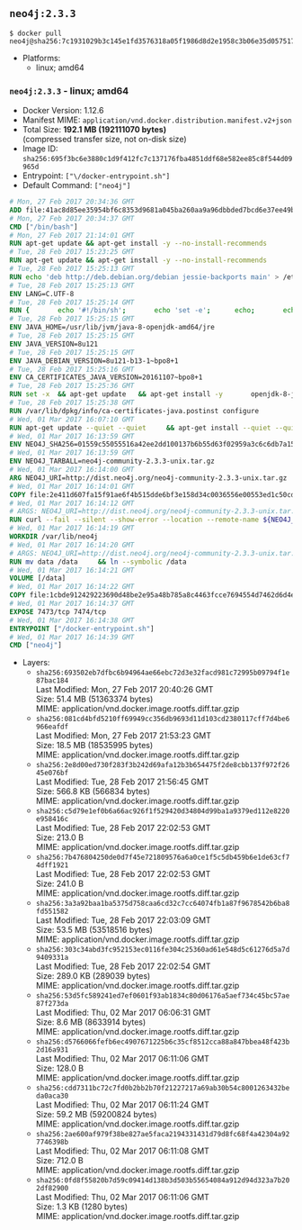 ## `neo4j:2.3.3`

```console
$ docker pull neo4j@sha256:7c1931029b3c145e1fd3576318a05f1986d8d2e1958c3b06e35d0575175cbbf8
```

-	Platforms:
	-	linux; amd64

### `neo4j:2.3.3` - linux; amd64

-	Docker Version: 1.12.6
-	Manifest MIME: `application/vnd.docker.distribution.manifest.v2+json`
-	Total Size: **192.1 MB (192111070 bytes)**  
	(compressed transfer size, not on-disk size)
-	Image ID: `sha256:695f3bc6e3880c1d9f412fc7c137176fba4851ddf68e582ee85c8f544d09965d`
-	Entrypoint: `["\/docker-entrypoint.sh"]`
-	Default Command: `["neo4j"]`

```dockerfile
# Mon, 27 Feb 2017 20:34:36 GMT
ADD file:41ac8d85ee35954bf6c8353d9681a045ba260aa9a96dbbded7bcd6e37ee49bea in / 
# Mon, 27 Feb 2017 20:34:37 GMT
CMD ["/bin/bash"]
# Mon, 27 Feb 2017 21:14:01 GMT
RUN apt-get update && apt-get install -y --no-install-recommends 		ca-certificates 		curl 		wget 	&& rm -rf /var/lib/apt/lists/*
# Tue, 28 Feb 2017 15:23:25 GMT
RUN apt-get update && apt-get install -y --no-install-recommends 		bzip2 		unzip 		xz-utils 	&& rm -rf /var/lib/apt/lists/*
# Tue, 28 Feb 2017 15:25:13 GMT
RUN echo 'deb http://deb.debian.org/debian jessie-backports main' > /etc/apt/sources.list.d/jessie-backports.list
# Tue, 28 Feb 2017 15:25:13 GMT
ENV LANG=C.UTF-8
# Tue, 28 Feb 2017 15:25:14 GMT
RUN { 		echo '#!/bin/sh'; 		echo 'set -e'; 		echo; 		echo 'dirname "$(dirname "$(readlink -f "$(which javac || which java)")")"'; 	} > /usr/local/bin/docker-java-home 	&& chmod +x /usr/local/bin/docker-java-home
# Tue, 28 Feb 2017 15:25:15 GMT
ENV JAVA_HOME=/usr/lib/jvm/java-8-openjdk-amd64/jre
# Tue, 28 Feb 2017 15:25:15 GMT
ENV JAVA_VERSION=8u121
# Tue, 28 Feb 2017 15:25:15 GMT
ENV JAVA_DEBIAN_VERSION=8u121-b13-1~bpo8+1
# Tue, 28 Feb 2017 15:25:16 GMT
ENV CA_CERTIFICATES_JAVA_VERSION=20161107~bpo8+1
# Tue, 28 Feb 2017 15:25:36 GMT
RUN set -x 	&& apt-get update 	&& apt-get install -y 		openjdk-8-jre-headless="$JAVA_DEBIAN_VERSION" 		ca-certificates-java="$CA_CERTIFICATES_JAVA_VERSION" 	&& rm -rf /var/lib/apt/lists/* 	&& [ "$JAVA_HOME" = "$(docker-java-home)" ]
# Tue, 28 Feb 2017 15:25:38 GMT
RUN /var/lib/dpkg/info/ca-certificates-java.postinst configure
# Wed, 01 Mar 2017 16:07:10 GMT
RUN apt-get update --quiet --quiet     && apt-get install --quiet --quiet --no-install-recommends lsof     && rm -rf /var/lib/apt/lists/*
# Wed, 01 Mar 2017 16:13:59 GMT
ENV NEO4J_SHA256=01559c55055516a42ee2dd100137b6b55d63f02959a3c6c6db7a152e045828d9
# Wed, 01 Mar 2017 16:13:59 GMT
ENV NEO4J_TARBALL=neo4j-community-2.3.3-unix.tar.gz
# Wed, 01 Mar 2017 16:14:00 GMT
ARG NEO4J_URI=http://dist.neo4j.org/neo4j-community-2.3.3-unix.tar.gz
# Wed, 01 Mar 2017 16:14:01 GMT
COPY file:2e411d607fa15f91ae6f4b515dde6bf3e158d34c0036556e00553ed1c50cd63d in /tmp/ 
# Wed, 01 Mar 2017 16:14:12 GMT
# ARGS: NEO4J_URI=http://dist.neo4j.org/neo4j-community-2.3.3-unix.tar.gz
RUN curl --fail --silent --show-error --location --remote-name ${NEO4J_URI}     && echo "${NEO4J_SHA256} ${NEO4J_TARBALL}" | sha256sum --check --quiet -     && tar --extract --file ${NEO4J_TARBALL} --directory /var/lib     && mv /var/lib/neo4j-* /var/lib/neo4j     && rm ${NEO4J_TARBALL}
# Wed, 01 Mar 2017 16:14:19 GMT
WORKDIR /var/lib/neo4j
# Wed, 01 Mar 2017 16:14:20 GMT
# ARGS: NEO4J_URI=http://dist.neo4j.org/neo4j-community-2.3.3-unix.tar.gz
RUN mv data /data     && ln --symbolic /data
# Wed, 01 Mar 2017 16:14:21 GMT
VOLUME [/data]
# Wed, 01 Mar 2017 16:14:22 GMT
COPY file:1cbde912429223690d48be2e95a48b785a8c4463fcce7694554d7462d6d4eaae in /docker-entrypoint.sh 
# Wed, 01 Mar 2017 16:14:37 GMT
EXPOSE 7473/tcp 7474/tcp
# Wed, 01 Mar 2017 16:14:38 GMT
ENTRYPOINT ["/docker-entrypoint.sh"]
# Wed, 01 Mar 2017 16:14:39 GMT
CMD ["neo4j"]
```

-	Layers:
	-	`sha256:693502eb7dfbc6b94964ae66ebc72d3e32facd981c72995b09794f1e87bac184`  
		Last Modified: Mon, 27 Feb 2017 20:40:26 GMT  
		Size: 51.4 MB (51363374 bytes)  
		MIME: application/vnd.docker.image.rootfs.diff.tar.gzip
	-	`sha256:081cd4bfd5210ff69949cc356db9693d11d103cd2380117cff7d4be6966eafdf`  
		Last Modified: Mon, 27 Feb 2017 21:53:23 GMT  
		Size: 18.5 MB (18535995 bytes)  
		MIME: application/vnd.docker.image.rootfs.diff.tar.gzip
	-	`sha256:2e8d00ed730f283f3b242d69afa12b3b654475f2de8cbb137f972f2645e076bf`  
		Last Modified: Tue, 28 Feb 2017 21:56:45 GMT  
		Size: 566.8 KB (566834 bytes)  
		MIME: application/vnd.docker.image.rootfs.diff.tar.gzip
	-	`sha256:c5d79e1ef0b6a66ac926f1f529420d34804d99ba1a9379ed112e8220e958416c`  
		Last Modified: Tue, 28 Feb 2017 22:02:53 GMT  
		Size: 213.0 B  
		MIME: application/vnd.docker.image.rootfs.diff.tar.gzip
	-	`sha256:7b476804250de0d7f45e721809576a6a0ce1f5c5db459b6e1de63cf74dff1921`  
		Last Modified: Tue, 28 Feb 2017 22:02:53 GMT  
		Size: 241.0 B  
		MIME: application/vnd.docker.image.rootfs.diff.tar.gzip
	-	`sha256:3a3a92baa1ba5375d758caa6cd32c7cc64074fb1a87f9678542b6ba8fd551582`  
		Last Modified: Tue, 28 Feb 2017 22:03:09 GMT  
		Size: 53.5 MB (53518516 bytes)  
		MIME: application/vnd.docker.image.rootfs.diff.tar.gzip
	-	`sha256:303c34abd3fc952153ec0116fe304c25360ad61e548d5c61276d5a7d9409331a`  
		Last Modified: Tue, 28 Feb 2017 22:02:54 GMT  
		Size: 289.0 KB (289039 bytes)  
		MIME: application/vnd.docker.image.rootfs.diff.tar.gzip
	-	`sha256:53d5fc589241ed7ef0601f93ab1834c80d06176a5aef734c45bc57ae87f273da`  
		Last Modified: Thu, 02 Mar 2017 06:06:31 GMT  
		Size: 8.6 MB (8633914 bytes)  
		MIME: application/vnd.docker.image.rootfs.diff.tar.gzip
	-	`sha256:d5766066fefb6ec4907671225b6c35cf8512cca88a847bbea48f423b2d16a931`  
		Last Modified: Thu, 02 Mar 2017 06:11:06 GMT  
		Size: 128.0 B  
		MIME: application/vnd.docker.image.rootfs.diff.tar.gzip
	-	`sha256:cdd7311bc72c7fd0b2bb2b70f21227217a69ab30b54c8001263432beda0aca30`  
		Last Modified: Thu, 02 Mar 2017 06:11:24 GMT  
		Size: 59.2 MB (59200824 bytes)  
		MIME: application/vnd.docker.image.rootfs.diff.tar.gzip
	-	`sha256:2ae600af979f38be827ae5faca2194331431d79d8fc68f4a42304a927746398b`  
		Last Modified: Thu, 02 Mar 2017 06:11:08 GMT  
		Size: 712.0 B  
		MIME: application/vnd.docker.image.rootfs.diff.tar.gzip
	-	`sha256:0fd8f55820b7d59c09414d138b3d503b55654084a912d94d323a7b202df82900`  
		Last Modified: Thu, 02 Mar 2017 06:11:06 GMT  
		Size: 1.3 KB (1280 bytes)  
		MIME: application/vnd.docker.image.rootfs.diff.tar.gzip
